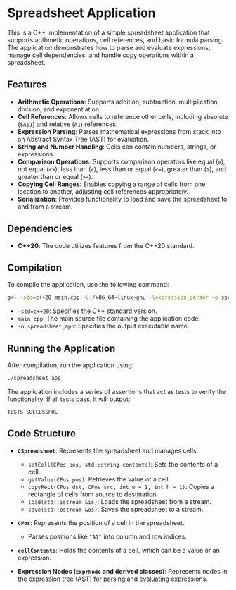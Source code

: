 # Spreadsheet Application

This is a C++ implementation of a simple spreadsheet application that supports arithmetic operations, cell references, and basic formula parsing. The application demonstrates how to parse and evaluate expressions, manage cell dependencies, and handle copy operations within a spreadsheet.

## Features

- **Arithmetic Operations**: Supports addition, subtraction, multiplication, division, and exponentiation.
- **Cell References**: Allows cells to reference other cells, including absolute (`$A$1`) and relative (`A1`) references.
- **Expression Parsing**: Parses mathematical expressions from stack into an Abstract Syntax Tree (AST) for evaluation.
- **String and Number Handling**: Cells can contain numbers, strings, or expressions.
- **Comparison Operations**: Supports comparison operators like equal (`=`), not equal (`<>`), less than (`<`), less than or equal (`<=`), greater than (`>`), and greater than or equal (`>=`).
- **Copying Cell Ranges**: Enables copying a range of cells from one location to another, adjusting cell references appropriately.
- **Serialization**: Provides functionality to load and save the spreadsheet to and from a stream.

## Dependencies

- **C++20**: The code utilizes features from the C++20 standard.

## Compilation

To compile the application, use the following command:

```bash
g++ -std=c++20 main.cpp -L./x86_64-linux-gnu -lexpression_parser -o spreadsheet_app
```

- `-std=c++20`: Specifies the C++ standard version.
- `main.cpp`: The main source file containing the application code.
- `-o spreadsheet_app`: Specifies the output executable name.

## Running the Application

After compilation, run the application using:

```bash
./spreadsheet_app
```

The application includes a series of assertions that act as tests to verify the functionality. If all tests pass, it will output:

```
TESTS SUCCESSFUL
```

## Code Structure

- **`CSpreadsheet`**: Represents the spreadsheet and manages cells.
  - `setCell(CPos pos, std::string contents)`: Sets the contents of a cell.
  - `getValue(CPos pos)`: Retrieves the value of a cell.
  - `copyRect(CPos dst, CPos src, int w = 1, int h = 1)`: Copies a rectangle of cells from source to destination.
  - `load(std::istream &is)`: Loads the spreadsheet from a stream.
  - `save(std::ostream &os)`: Saves the spreadsheet to a stream.

- **`CPos`**: Represents the position of a cell in the spreadsheet.
  - Parses positions like `"A1"` into column and row indices.

- **`cellContents`**: Holds the contents of a cell, which can be a value or an expression.

- **Expression Nodes (`ExprNode` and derived classes)**: Represents nodes in the expression tree (AST) for parsing and evaluating expressions.

